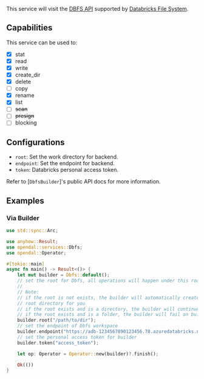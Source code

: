 This service will visit the [DBFS API](https://docs.databricks.com/api/azure/workspace/dbfs) supported by [Databricks File System](https://docs.databricks.com/en/dbfs/index.html).

## Capabilities

This service can be used to:

- [x] stat
- [x] read
- [x] write
- [x] create_dir
- [x] delete
- [ ] copy
- [x] rename
- [x] list
- [ ] ~~scan~~
- [ ] ~~presign~~
- [ ] blocking

## Configurations

- `root`: Set the work directory for backend.
- `endpoint`: Set the endpoint for backend.
- `token`: Databricks personal access token.

Refer to [`DbfsBuilder`]'s public API docs for more information.

## Examples

### Via Builder

```rust
use std::sync::Arc;

use anyhow::Result;
use opendal::services::Dbfs;
use opendal::Operator;

#[tokio::main]
async fn main() -> Result<()> {
    let mut builder = Dbfs::default();
    // set the root for Dbfs, all operations will happen under this root
    //
    // Note:
    // if the root is not exists, the builder will automatically create the
    // root directory for you
    // if the root exists and is a directory, the builder will continue working
    // if the root exists and is a folder, the builder will fail on building backend
    builder.root("/path/to/dir");
    // set the endpoint of Dbfs workspace
    builder.endpoint("https://adb-1234567890123456.78.azuredatabricks.net");
    // set the personal access token for builder
    builder.token("access_token");

    let op: Operator = Operator::new(builder)?.finish();

    Ok(())
}
```

